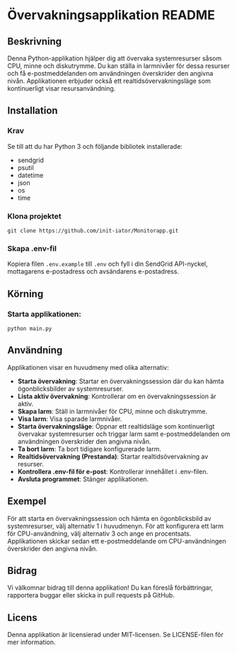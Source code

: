 <h1>Övervakningsapplikation README</h1>

<h2>Beskrivning</h2>
<p>
  Denna Python-applikation hjälper dig att övervaka systemresurser såsom CPU, minne och diskutrymme. Du kan ställa in larmnivåer för dessa resurser och få e-postmeddelanden om användningen överskrider den angivna nivån. Applikationen erbjuder också ett realtidsövervakningsläge som kontinuerligt visar resursanvändning.
</p>

<h2>Installation</h2>

<h3>Krav</h3>
<p>
  Se till att du har Python 3 och följande bibliotek installerade:
</p>
<ul>
  <li>sendgrid</li>
  <li>psutil</li>
  <li>datetime</li>
  <li>json</li>
  <li>os</li>
  <li>time</li>
</ul>

<h3>Klona projektet</h3>
<pre><code>git clone https://github.com/init-iator/Monitorapp.git</code></pre>

<h3>Skapa .env-fil</h3>
<p>
  Kopiera filen <code>.env.example</code> till <code>.env</code> och fyll i din SendGrid API-nyckel, mottagarens e-postadress och avsändarens e-postadress.
</p>

<h2>Körning</h2>
<h3>Starta applikationen:</h3>
<pre><code>python main.py</code></pre>

<h2>Användning</h2>
<p>
  Applikationen visar en huvudmeny med olika alternativ:
</p>
<ul>
  <li><strong>Starta övervakning</strong>: Startar en övervakningssession där du kan hämta ögonblicksbilder av systemresurser.</li>
  <li><strong>Lista aktiv övervakning</strong>: Kontrollerar om en övervakningssession är aktiv.</li>
  <li><strong>Skapa larm</strong>: Ställ in larmnivåer för CPU, minne och diskutrymme.</li>
  <li><strong>Visa larm</strong>: Visa sparade larmnivåer.</li>
  <li><strong>Starta övervakningsläge</strong>: Öppnar ett realtidsläge som kontinuerligt övervakar systemresurser och triggar larm samt e-postmeddelanden om användningen överskrider den angivna nivån.</li>
  <li><strong>Ta bort larm</strong>: Ta bort tidigare konfigurerade larm.</li>
  <li><strong>Realtidsövervakning (Prestanda)</strong>: Startar realtidsövervakning av resurser.</li>
  <li><strong>Kontrollera .env-fil för e-post</strong>: Kontrollerar innehållet i .env-filen.</li>
  <li><strong>Avsluta programmet</strong>: Stänger applikationen.</li>
</ul>

<h2>Exempel</h2>
<p>
  För att starta en övervakningssession och hämta en ögonblicksbild av systemresurser, välj alternativ 1 i huvudmenyn. För att konfigurera ett larm för CPU-användning, välj alternativ 3 och ange en procentsats. Applikationen skickar sedan ett e-postmeddelande om CPU-användningen överskrider den angivna nivån.
</p>

<h2>Bidrag</h2>
<p>
  Vi välkomnar bidrag till denna applikation! Du kan föreslå förbättringar, rapportera buggar eller skicka in pull requests på GitHub.
</p>

<h2>Licens</h2>
<p>
  Denna applikation är licensierad under MIT-licensen. Se LICENSE-filen för mer information.
</p>
